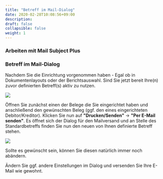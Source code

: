 ```yaml
---
title: "Betreff im Mail-Dialog"
date: 2020-02-28T10:08:56+09:00
description: 
draft: false
collapsible: false
weight: 1
---
```


### Arbeiten mit Mail Subject Plus

### Betreff im Mail-Dialog
Nachdem Sie die Einrichtung vorgenommen haben - Egal ob in Dokumentenlayouts oder der Berichtsauswahl. Sind Sie jetzt bereit Ihre(n) zuvor definierten Betreff(s) aktiv zu nutzen.

![](images/apps/subjectmail1de.PNG)

Öffnen Sie zunächst einen der Belege die Sie eingerichtet haben und anschließend den gewünschten Beleg (ggf. den eines eingerichteten Debitor/Kreditor). Klicken Sie nun auf **"Drucken/Senden"** -> **"Per E-Mail senden"**. Es öffnet sich der Dialog für den Mailversand und an Stelle des Standardbetreffs finden Sie nun den neuen von Ihnen definierte Betreff stehen.

![](images/apps/subjectmail2de.PNG)

Sollte es gewünscht sein, können Sie diesen natürlich immer noch abändern.

Ändern Sie ggf. andere Einstellungen im Dialog und versenden Sie Ihre E-Mail wie gewohnt.